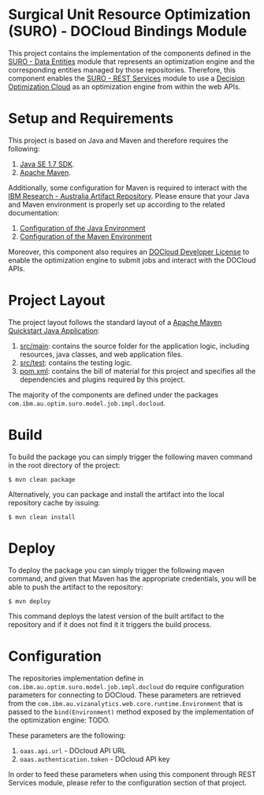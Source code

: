 Surgical Unit Resource Optimization (SURO) - DOCloud Bindings Module
====================================================================

This project contains the implementation of the components defined in the [SURO - Data Entities](../../tree/master/suro-oaas-model/README.md) module that represents an optimization engine and the corresponding entities managed by those repositories. Therefore, this component enables the [SURO - REST Services](../../tree/master/suro-oaas-api/README.md) module to use a [Decision Optimization Cloud](https://developer.ibm.com/docloud/) as an optimization engine from within the web APIs.


Setup and Requirements
======================

This project is based on Java and Maven and therefore requires the following:

1. [Java SE 1.7 SDK](http://www.oracle.com/technetwork/java/javase/downloads/jdk7-downloads-1880260.html).
2. [Apache Maven](https://maven.apache.org).

Additionally, some configuration for Maven is required to interact with the [IBM Research - Australia Artifact Repository](https://mrlartifacts.sl.cloud9.ibm.com). Please ensure that your Java and Maven environment is properly set up according to the related documentation:

1. [Configuration of the Java Environment](https://mrlartifacts.sl.cloud9.ibm.com/ssl.shtml)
2. [Configuration of the Maven Environment](https://mrlartifacts.sl.cloud9.ibm.com/repository.shtml)

Moreover, this component also requires an [DOCloud Developer License](https://developer.ibm.com/docloud/docs/api-key/) to enable the optimization engine to submit jobs and interact with the DOCloud APIs. 

Project Layout
==============

The project layout follows the standard layout of a [Apache Maven Quickstart Java Application](http://maven.apache.org/archetypes/maven-archetype-quickstart/):

1. [src/main](../../tree/master/suro-oaas-docloud/src/main): contains the source folder for the application logic, including resources, java classes, and web application files.
2. [src/test](../../tree/master/suro-oaas-docloud/src/test): contains the testing logic.
3. [pom.xml](../../tree/master/suro-oaas-docloud/pom.xml): contains the bill of material for this project and specifies all the dependencies and plugins required by this project.
 
The majority of the components are defined under the packages `com.ibm.au.optim.suro.model.job.impl.docloud`.

Build
=====

To build the package you can simply trigger the following maven command in the root directory of the project:

    $ mvn clean package
    
Alternatively, you can package and install the artifact into the local repository cache by issuing:

    $ mvn clean install

Deploy
======

To deploy the package you can simply trigger the following maven command, and given that Maven has the appropriate credentials, you will be able to push the artifact to the repository:

    $ mvn deploy
    
This command deploys the latest version of the built artifact to the repository and if it does not find it it triggers the build process.


Configuration
=============

The repositories implementation define in `com.ibm.au.optim.suro.model.job.impl.docloud` do require configuration parameters for connecting to DOCloud. These parameters are retrieved from the `com.ibm.au.vizanalytics.web.core.runtime.Environment` that is passed to the `bind(Environment)` method exposed by the implementation of the optimization engine: TODO.

These parameters are the following:

1. `oaas.api.url` -  DOcloud API URL
2. `oaas.authentication.token` - DOcloud API key

In order to feed these parameters when using this component through REST Services module, please refer to the configuration section of that project.

